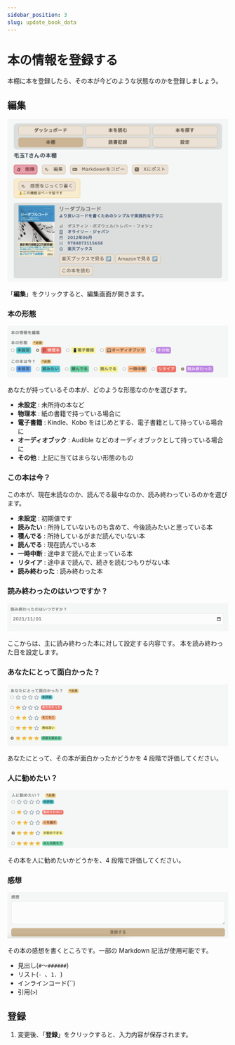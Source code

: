 ```yaml
---
sidebar_position: 3
slug: update_book_data
---
```


# 本の情報を登録する

本棚に本を登録したら、その本が今どのような状態なのかを登録しましょう。

## 編集

![本棚の本](img/03.update_book_data.01.png)

「**編集**」をクリックすると、編集画面が開きます。

### 本の形態

![本の形態と状況](img/03.update_book_data.02.png)

あなたが持っているその本が、どのような形態なのかを選びます。

- **未設定** : 未所持の本など
- **物理本** : 紙の書籍で持っている場合に
- **電子書籍** : Kindle、Kobo をはじめとする、電子書籍として持っている場合に
- **オーディオブック** : Audible などのオーディオブックとして持っている場合に
- **その他** : 上記に当てはまらない形態のもの

### この本は今？

この本が、現在未読なのか、読んでる最中なのか、読み終わっているのかを選びます。

- **未設定** : 初期値です
- **読みたい** : 所持していないものも含めて、今後読みたいと思っている本
- **積んでる** : 所持しているがまだ読んでいない本
- **読んでる** : 現在読んでいる本
- **一時中断** : 途中まで読んで止まっている本
- **リタイア** : 途中まで読んで、続きを読むつもりがない本
- **読み終わった** : 読み終わった本

### 読み終わったのはいつですか？

![読み終わった日](img/03.update_book_data.03.png)

ここからは、主に読み終わった本に対して設定する内容です。
本を読み終わった日を設定します。

### あなたにとって面白かった？

![興味深さ](img/03.update_book_data.04.png)

あなたにとって、その本が面白かったかどうかを 4 段階で評価してください。

### 人に勧めたい？

![おすすめ度](img/03.update_book_data.05.png)

その本を人に勧めたいかどうかを、4 段階で評価してください。

### 感想

![感想](img/03.update_book_data.06.png)

その本の感想を書くところです。一部の Markdown 記法が使用可能です。

- 見出し(`#`～`######`)
- リスト(`- `、`1. `)
- インラインコード(``)
- 引用(`>`)

## 登録

1. 変更後、「**登録**」をクリックすると、入力内容が保存されます。
